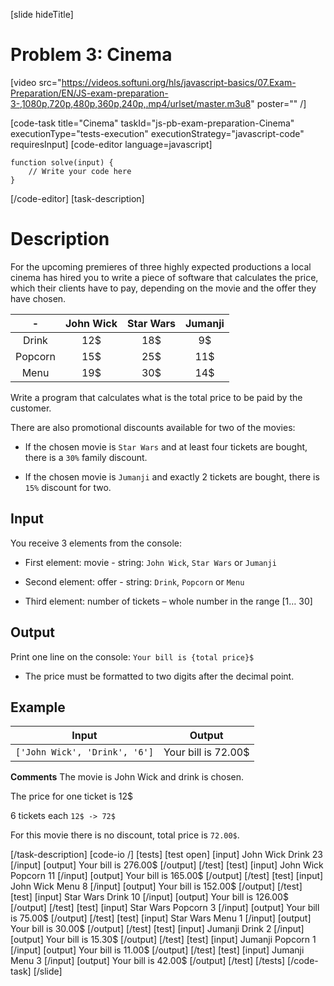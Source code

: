 [slide hideTitle]
# Problem 3: Cinema

[video src="https://videos.softuni.org/hls/javascript-basics/07.Exam-Preparation/EN/JS-exam-preparation-3-,1080p,720p,480p,360p,240p,.mp4/urlset/master.m3u8" poster="" /]

[code-task title="Cinema" taskId="js-pb-exam-preparation-Cinema" executionType="tests-execution" executionStrategy="javascript-code" requiresInput]
[code-editor language=javascript]
```
function solve(input) {
	// Write your code here
}
```
[/code-editor]
[task-description]
# Description
For the upcoming premieres of three highly expected productions a local cinema has hired you to write a piece of software that calculates the price, which their clients have to pay, depending on the movie and the offer they have chosen.

|\- | **John Wick**      | **Star Wars** | **Jumanji**   |
|:---:    | :---:       |    :----:   |   :---:     |
| Drink | 12$ | 18$ | 9$ |
| Popcorn | 15$ | 25$ | 11$ |
| Menu | 19$ | 30$ | 14$ |

Write a program that calculates what is the total price to be paid by the customer. 

There are also promotional discounts available for two of the movies:

- If the chosen movie is `Star Wars` and at least four tickets are bought, there is a `30%` family discount.

- If the chosen movie is `Jumanji` and exactly 2 tickets are bought, there is `15%` discount for two.

## Input
You receive 3 elements from the console:

- First element: movie - string: `John Wick`, `Star Wars` or `Jumanji`

- Second element: offer - string: `Drink`, `Popcorn` or `Menu`

- Third element: number of tickets  – whole number in the range \[1… 30\]

## Output

Print one line on the console: `Your bill is {total price}$`

 * The price must be formatted to two digits after the decimal point.

## Example
| **Input** | **Output** |
| --- | --- |
|`['John Wick', 'Drink', '6']`| Your bill is 72.00$|

**Comments**
The movie is John Wick and drink is chosen.

The price for one ticket is 12\$

6 tickets each `12$ -> 72$`

For this movie there is no discount, total price is `72.00$`. 

[/task-description]
[code-io /]
[tests]
[test open]
[input]
John Wick
Drink
23
[/input]
[output]
Your bill is 276.00$
[/output]
[/test]
[test]
[input]
John Wick
Popcorn
11
[/input]
[output]
Your bill is 165.00$
[/output]
[/test]
[test]
[input]
John Wick
Menu
8
[/input]
[output]
Your bill is 152.00$
[/output]
[/test]
[test]
[input]
Star Wars
Drink
10
[/input]
[output]
Your bill is 126.00$
[/output]
[/test]
[test]
[input]
Star Wars
Popcorn
3
[/input]
[output]
Your bill is 75.00$
[/output]
[/test]
[test]
[input]
Star Wars
Menu
1
[/input]
[output]
Your bill is 30.00$
[/output]
[/test]
[test]
[input]
Jumanji
Drink
2
[/input]
[output]
Your bill is 15.30$
[/output]
[/test]
[test]
[input]
Jumanji
Popcorn
1
[/input]
[output]
Your bill is 11.00$
[/output]
[/test]
[test]
[input]
Jumanji
Menu
3
[/input]
[output]
Your bill is 42.00$
[/output]
[/test]
[/tests]
[/code-task]
[/slide]
